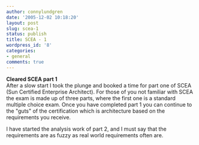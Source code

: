 ```yaml
---
author: connylundgren
date: '2005-12-02 10:18:20'
layout: post
slug: scea-1
status: publish
title: SCEA - 1
wordpress_id: '8'
categories:
- general
comments: true
---
```


**Cleared SCEA part 1**  
After a slow start I took the plunge and booked a time for part one of SCEA
(Sun Certified Enterprise Architect). For those of you not familiar with SCEA
the exam is made up of three parts, where the first one is a standard multiple
choice exam. Once you have completed part 1 you can continue to the "guts" of
the certification which is architecture based on the requirements you receive.

I have started the analysis work of part 2, and I must say that the
requirements are as fuzzy as real world requirements often are.


